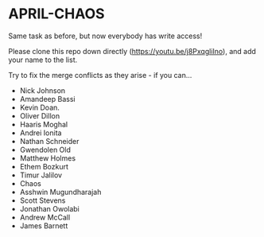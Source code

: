 # APRIL-CHAOS

Same task as before, but now everybody has write access!

Please clone this repo down directly (https://youtu.be/j8PxqgliIno), and add your name to the list.

Try to fix the merge conflicts as they arise - if you can...
- Nick Johnson
- Amandeep Bassi
- Kevin Doan.
- Oliver Dillon
- Haaris Moghal
- Andrei Ionita
- Nathan Schneider
- Gwendolen Old
- Matthew Holmes
- Ethem Bozkurt
- Timur Jalilov
- Chaos
- Asshwin Mugundharajah
- Scott Stevens
- Jonathan Owolabi
- Andrew McCall
- James Barnett
